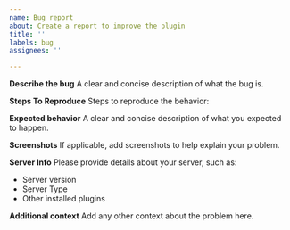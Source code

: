 ```yaml
---
name: Bug report
about: Create a report to improve the plugin
title: ''
labels: bug
assignees: ''

---
```


**Describe the bug**
A clear and concise description of what the bug is.

**Steps To Reproduce**
Steps to reproduce the behavior:

**Expected behavior**
A clear and concise description of what you expected to happen.

**Screenshots**
If applicable, add screenshots to help explain your problem.

**Server Info**
Please provide details about your server, such as:
- Server version
- Server Type
- Other installed plugins

**Additional context**
Add any other context about the problem here.
